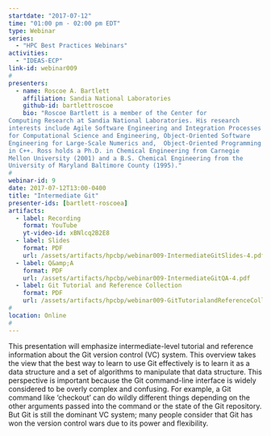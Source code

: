```yaml
---
startdate: "2017-07-12"
time: "01:00 pm - 02:00 pm EDT"
type: Webinar
series:
  - "HPC Best Practices Webinars"
activities:
  - "IDEAS-ECP"
link-id: webinar009
#
presenters:
  - name: Roscoe A. Bartlett
    affiliation: Sandia National Laboratories
    github-id: bartlettroscoe
    bio: "Roscoe Bartlett is a member of the Center for
Computing Research at Sandia National Laboratories. His research
interests include Agile Software Engineering and Integration Processes
for Computational Science and Engineering, Object-Oriented Software
Engineering for Large-Scale Numerics and,  Object-Oriented Programming
in C++. Ross holds a Ph.D. in Chemical Engineering from Carnegie
Mellon University (2001) and a B.S. Chemical Engineering from the
University of Maryland Baltimore County (1995)."
#
webinar-id: 9
date: 2017-07-12T13:00-0400
title: "Intermediate Git"
presenter-ids: [bartlett-roscoea]
artifacts:
  - label: Recording
    format: YouTube
    yt-video-id: xBNlcq2B2E8
  - label: Slides
    format: PDF
    url: /assets/artifacts/hpcbp/webinar009-IntermediateGitSlides-4.pdf
  - label: Q&amp;A
    format: PDF
    url: /assets/artifacts/hpcbp/webinar009-IntermediateGitQA-4.pdf
  - label: Git Tutorial and Reference Collection
    format: PDF
    url: /assets/artifacts/hpcbp/webinar009-GitTutorialandReferenceCollection-4.pdf
#
location: Online
#
---
```

This presentation will emphasize intermediate-level tutorial and
reference information about the Git version control (VC) system. This
overview takes the view that the best way to learn to use Git
effectively is to learn it as a data structure and a set of algorithms
to manipulate that data structure. This perspective is important
because the Git command-line interface is widely considered to be
overly complex and confusing. For example, a Git command like
‘checkout’ can do wildly different things depending on the other
arguments passed into the command or the state of the Git repository.
But Git is still the dominant VC system; many people consider that Git
has won the version control wars due to its power and flexibility.
